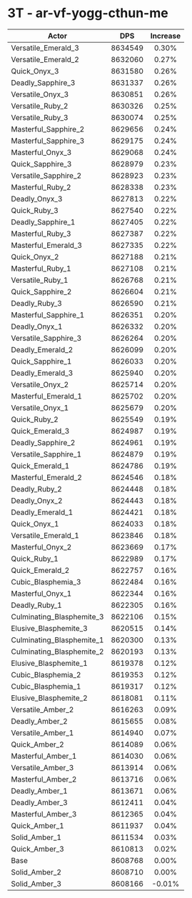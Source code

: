 # 3T - ar-vf-yogg-cthun-me
| Actor | DPS | Increase |
|---|:---:|:---:|
|Versatile_Emerald_3|8634549|0.30%|
|Versatile_Emerald_2|8632060|0.27%|
|Quick_Onyx_3|8631580|0.26%|
|Deadly_Sapphire_3|8631337|0.26%|
|Versatile_Onyx_3|8630851|0.26%|
|Versatile_Ruby_2|8630326|0.25%|
|Versatile_Ruby_3|8630074|0.25%|
|Masterful_Sapphire_2|8629656|0.24%|
|Masterful_Sapphire_3|8629175|0.24%|
|Masterful_Onyx_3|8629068|0.24%|
|Quick_Sapphire_3|8628979|0.23%|
|Versatile_Sapphire_2|8628923|0.23%|
|Masterful_Ruby_2|8628338|0.23%|
|Deadly_Onyx_3|8627813|0.22%|
|Quick_Ruby_3|8627540|0.22%|
|Deadly_Sapphire_1|8627405|0.22%|
|Masterful_Ruby_3|8627387|0.22%|
|Masterful_Emerald_3|8627335|0.22%|
|Quick_Onyx_2|8627188|0.21%|
|Masterful_Ruby_1|8627108|0.21%|
|Versatile_Ruby_1|8626768|0.21%|
|Quick_Sapphire_2|8626604|0.21%|
|Deadly_Ruby_3|8626590|0.21%|
|Masterful_Sapphire_1|8626351|0.20%|
|Deadly_Onyx_1|8626332|0.20%|
|Versatile_Sapphire_3|8626264|0.20%|
|Deadly_Emerald_2|8626099|0.20%|
|Quick_Sapphire_1|8626033|0.20%|
|Deadly_Emerald_3|8625940|0.20%|
|Versatile_Onyx_2|8625714|0.20%|
|Masterful_Emerald_1|8625702|0.20%|
|Versatile_Onyx_1|8625679|0.20%|
|Quick_Ruby_2|8625549|0.19%|
|Quick_Emerald_3|8624987|0.19%|
|Deadly_Sapphire_2|8624961|0.19%|
|Versatile_Sapphire_1|8624879|0.19%|
|Quick_Emerald_1|8624786|0.19%|
|Masterful_Emerald_2|8624546|0.18%|
|Deadly_Ruby_2|8624448|0.18%|
|Deadly_Onyx_2|8624443|0.18%|
|Deadly_Emerald_1|8624421|0.18%|
|Quick_Onyx_1|8624033|0.18%|
|Versatile_Emerald_1|8623846|0.18%|
|Masterful_Onyx_2|8623669|0.17%|
|Quick_Ruby_1|8622989|0.17%|
|Quick_Emerald_2|8622757|0.16%|
|Cubic_Blasphemia_3|8622484|0.16%|
|Masterful_Onyx_1|8622344|0.16%|
|Deadly_Ruby_1|8622305|0.16%|
|Culminating_Blasphemite_3|8622106|0.15%|
|Elusive_Blasphemite_3|8620515|0.14%|
|Culminating_Blasphemite_1|8620300|0.13%|
|Culminating_Blasphemite_2|8620193|0.13%|
|Elusive_Blasphemite_1|8619378|0.12%|
|Cubic_Blasphemia_2|8619353|0.12%|
|Cubic_Blasphemia_1|8619317|0.12%|
|Elusive_Blasphemite_2|8618081|0.11%|
|Versatile_Amber_2|8616263|0.09%|
|Deadly_Amber_2|8615655|0.08%|
|Versatile_Amber_1|8614940|0.07%|
|Quick_Amber_2|8614089|0.06%|
|Masterful_Amber_1|8614030|0.06%|
|Versatile_Amber_3|8613914|0.06%|
|Masterful_Amber_2|8613716|0.06%|
|Deadly_Amber_1|8613671|0.06%|
|Deadly_Amber_3|8612411|0.04%|
|Masterful_Amber_3|8612365|0.04%|
|Quick_Amber_1|8611937|0.04%|
|Solid_Amber_1|8611534|0.03%|
|Quick_Amber_3|8610813|0.02%|
|Base|8608768|0.00%|
|Solid_Amber_2|8608710|0.00%|
|Solid_Amber_3|8608166|-0.01%|
